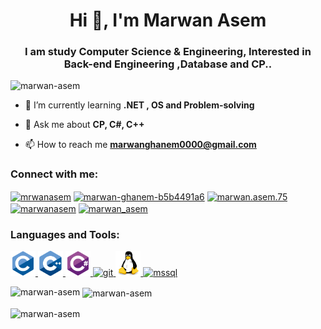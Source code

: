 <h1 align="center">Hi 👋, I'm Marwan Asem</h1>
<h3 align="center">I am study Computer Science & Engineering, Interested in Back-end Engineering ,Database and CP..</h3>

<p align="left"> <img src="https://komarev.com/ghpvc/?username=marwan-asem&label=Profile%20views&color=0e75b6&style=flat" alt="marwan-asem" /> </p>


- 🌱 I’m currently learning
   **.NET , OS  and Problem-solving**

- 💬 Ask me about
   **CP, C#, C++**

- 📫 How to reach me **marwanghanem0000@gmail.com**

<h3 align="left">Connect with me:</h3>
<p align="left">
<a href="https://twitter.com/mrwanasem" target="blank"><img align="center" src="https://raw.githubusercontent.com/rahuldkjain/github-profile-readme-generator/master/src/images/icons/Social/twitter.svg" alt="mrwanasem" height="30" width="40" /></a>
<a href="https://linkedin.com/in/marwan-ghanem-b5b4491a6" target="blank"><img align="center" src="https://raw.githubusercontent.com/rahuldkjain/github-profile-readme-generator/master/src/images/icons/Social/linked-in-alt.svg" alt="marwan-ghanem-b5b4491a6" height="30" width="40" /></a>
<a href="https://fb.com/marwan.asem.75" target="blank"><img align="center" src="https://raw.githubusercontent.com/rahuldkjain/github-profile-readme-generator/master/src/images/icons/Social/facebook.svg" alt="marwan.asem.75" height="30" width="40" /></a>
<a href="https://codeforces.com/profile/marwanasem" target="blank"><img align="center" src="https://raw.githubusercontent.com/rahuldkjain/github-profile-readme-generator/master/src/images/icons/Social/codeforces.svg" alt="marwanasem" height="30" width="40" /></a>
<a href="https://www.leetcode.com/marwan_asem" target="blank"><img align="center" src="https://raw.githubusercontent.com/rahuldkjain/github-profile-readme-generator/master/src/images/icons/Social/leet-code.svg" alt="marwan_asem" height="30" width="40" /></a>
</p>

<h3 align="left">Languages and Tools:</h3>
<p align="left"> <a href="https://www.cprogramming.com/" target="_blank" rel="noreferrer"> <img src="https://raw.githubusercontent.com/devicons/devicon/master/icons/c/c-original.svg" alt="c" width="40" height="40"/> </a> <a href="https://www.w3schools.com/cpp/" target="_blank" rel="noreferrer"> <img src="https://raw.githubusercontent.com/devicons/devicon/master/icons/cplusplus/cplusplus-original.svg" alt="cplusplus" width="40" height="40"/> </a> <a href="https://www.w3schools.com/cs/" target="_blank" rel="noreferrer"> <img src="https://raw.githubusercontent.com/devicons/devicon/master/icons/csharp/csharp-original.svg" alt="csharp" width="40" height="40"/> </a> <a href="https://git-scm.com/" target="_blank" rel="noreferrer"> <img src="https://www.vectorlogo.zone/logos/git-scm/git-scm-icon.svg" alt="git" width="40" height="40"/> </a> <a href="https://www.linux.org/" target="_blank" rel="noreferrer"> <img src="https://raw.githubusercontent.com/devicons/devicon/master/icons/linux/linux-original.svg" alt="linux" width="40" height="40"/> </a> <a href="https://www.microsoft.com/en-us/sql-server" target="_blank" rel="noreferrer"> <img src="https://www.svgrepo.com/show/303229/microsoft-sql-server-logo.svg" alt="mssql" width="40" height="40"/> </a> </p>

<p><img align="left" src="https://github-readme-stats.vercel.app/api/top-langs?username=marwan-asem&show_icons=true&locale=en&layout=compact" alt="marwan-asem" /></p>

<p>&nbsp;<img align="center" src="https://github-readme-stats.vercel.app/api?username=marwan-asem&show_icons=true&locale=en" alt="marwan-asem" /></p>

<p><img align="center" src="https://github-readme-streak-stats.herokuapp.com/?user=marwan-asem&" alt="marwan-asem" /></p>
